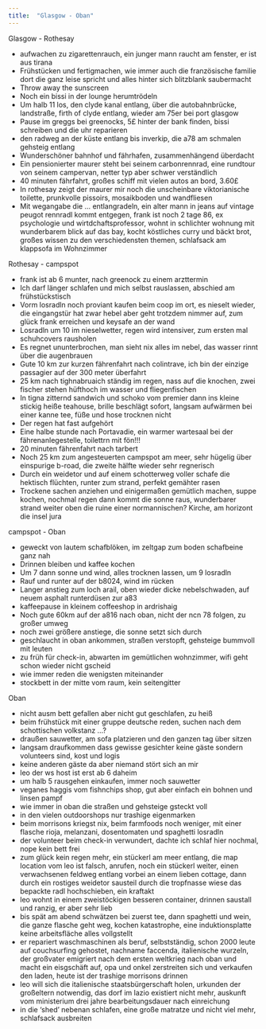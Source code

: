```yaml
---
title:  "Glasgow - Oban"
---
```


Glasgow - Rothesay
* aufwachen zu zigarettenrauch, ein junger mann raucht am fenster, er ist aus tirana
* Frühstücken und fertigmachen, wie immer auch die französische familie dort die ganz leise spricht und alles hinter sich blitzblank saubermacht
* Throw away the sunscreen
* Noch ein bissi in der lounge herumtrödeln
* Um halb 11 los, den clyde kanal entlang, über die autobahnbrücke, landstraße, firth of clyde entlang, wieder am 75er bei port glasgow
* Pause im greggs bei greenocks, 5£ hinter der bank finden, bissi schreiben und die uhr reparieren
* den radweg an der küste entlang bis inverkip, die a78 am schmalen gehsteig entlang
* Wunderschöner bahnhof und fährhafen, zusammenhängend überdacht
* Ein pensionierter maurer steht bei seinem carbonrennrad, eine rundtour von seinem campervan, netter typ aber schwer verständlich
* 40 minuten fährfahrt, großes schiff mit vielen autos an bord, 3.60£
* In rothesay zeigt der maurer mir noch die unscheinbare viktorianische toilette, prunkvolle pissoirs, mosaikboden und wandfliesen
* Mit wegangabe die … entlangradeln, ein alter mann in jeans auf vintage peugot rennradl kommt entgegen, frank ist noch 2 tage 86, ex psychologie und wirtdchaftsprofessor, wohnt in schlichter wohnung mit wunderbarem blick auf das bay, kocht köstliches curry und bäckt brot, großes wissen zu den verschiedensten themen, schlafsack am klappsofa im Wohnzimmer 

Rothesay - campspot
* frank ist ab 6 munter, nach greenock zu einem arzttermin
* Ich darf länger schlafen und mich selbst rauslassen, abschied am frühstückstisch
* Vorm losradln noch proviant kaufen beim coop im ort, es nieselt wieder, die eingangstür hat zwar hebel aber geht trotzdem nimmer auf, zum glück frank erreichen und keysafe an der wand
* Losradln um 10 im nieselwetter, regen wird intensiver, zum ersten mal schuhcovers rausholen
* Es regnet ununterbrochen, man sieht nix alles im nebel, das wasser rinnt über die augenbrauen
* Gute 10 km zur kurzen fährenfahrt nach colintrave, ich bin der einzige passagier auf der 300 meter überfahrt
* 25 km nach tighnabruaich ständig im regen, nass auf die knochen, zwei fischer stehen hüfthoch im wasser und fliegenfischen
* In tigna zitternd sandwich und schoko vom premier dann ins kleine stickig heiße teahouse, brille beschlägt sofort, langsam aufwärmen bei einer kanne tee, füße und hose trocknen nicht
* Der regen hat fast aufgehört
* Eine halbe stunde nach Portavadie, ein warmer wartesaal bei der fährenanlegestelle, toilettrn mit fön!!!
* 20 minuten fährenfahrt nach tarbert
* Noch 25 km zum angesteuerten campspot am meer, sehr hügelig über einspurige b-road, die zweite hälfte wieder sehr regnerisch
* Durch ein weidetor und auf einem schotterweg voller schafe die hektisch flüchten, runter zum strand, perfekt gemähter rasen
* Trockene sachen anziehen und einigermaßen gemütlich machen, suppe kochen, nochmal regen dann kommt die sonne raus, wunderbarer strand weiter oben die ruine einer normannischen? Kirche, am horizont die insel jura

campspot - Oban
* geweckt von lautem schafblöken, im zeltgap zum boden schafbeine ganz nah
* Drinnen bleiben und kaffee kochen
* Um 7 dann sonne und wind, alles trocknen lassen, um 9 losradln
* Rauf und runter auf der b8024, wind im rücken
* Langer anstieg zum loch arail, oben wieder dicke nebelschwaden, auf neuem asphalt runterdüsen zur a83
* kaffeepause in kleinem coffeeshop in ardrishaig
* Noch gute 60km auf der a816 nach oban, nicht der ncn 78 folgen, zu großer umweg
* noch zwei größere anstiege, die sonne setzt sich durch
* geschlaucht in oban ankommen, straßen verstopft, gehsteige bummvoll mit leuten
* zu früh für check-in, abwarten im gemütlichen wohnzimmer, wifi geht schon wieder nicht gscheid
* wie immer reden die wenigsten miteinander
* stockbett in der mitte vom raum, kein seitengitter


Oban
* nicht ausm bett gefallen aber nicht gut geschlafen, zu heiß
* beim frühstück mit einer gruppe deutsche reden, suchen nach dem schottischen volkstanz …?
* draußen sauwetter, am sofa platzieren und den ganzen tag über sitzen
* langsam draufkommen dass gewisse gesichter keine gäste sondern volunteers sind, kost und logis
* keine anderen gäste da aber niemand stört sich an mir
* leo der ws host ist erst ab 6 daheim
* um halb 5 rausgehen einkaufen, immer noch sauwetter
* veganes haggis vom fishnchips shop, gut aber einfach ein bohnen und linsen pampf
* wie immer in oban die straßen und gehsteige gsteckt voll
* in den vielen outdoorshops nur trashige eigenmarken
* beim morrisons kriegst nix, beim farmfoods noch weniger, mit einer flasche rioja, melanzani, dosentomaten und spaghetti losradln
* der volunteer beim check-in verwundert, dachte ich schlaf hier nochmal, nope kein bett frei
* zum glück kein regen mehr, ein stückerl am meer entlang, die map location vom leo ist falsch, anrufen, noch ein stückerl weiter, einen verwachsenen feldweg entlang vorbei an einem lieben cottage, dann durch ein rostiges weidetor sausteil durch die tropfnasse wiese das bepackte radl hochschieben, ein kraftakt
* leo wohnt in einem zweistöckigen besseren container, drinnen saustall und ranzig, er aber sehr lieb
* bis spät am abend schwätzen bei zuerst tee, dann spaghetti und wein, die ganze flasche geht weg, kochen katastrophe, eine induktionsplatte keine arbeitsfläche alles vollgstellt
* er repariert waschmaschinen als beruf, selbstständig, schon 2000 leute auf couchsurfing gehostet, nachname faccenda, italienische wurzeln, der großvater emigriert nach dem ersten weltkrieg nach oban und macht ein eisgschäft auf, opa und onkel zerstreiten sich und verkaufen den laden, heute ist der trashige morrisons drinnen
* leo will sich die italienische staatsbürgerschaft holen, urkunden der großeltern notwendig, das dorf im lazio existiert nicht mehr, auskunft vom ministerium drei jahre bearbeitungsdauer nach einreichung
* in die ‘shed’ nebenan schlafen, eine große matratze und nicht viel mehr, schlafsack ausbreiten